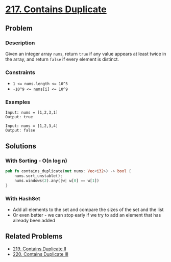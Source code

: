 # [217. Contains Duplicate](https://leetcode.com/problems/contains-duplicate/)

## Problem

### Description

Given an integer array `nums`, return `true` if any value appears at least twice
in the array, and return `false` if every element is distinct.

### Constraints

* `1 <= nums.length <= 10^5`
* `-10^9 <= nums[i] <= 10^9`

### Examples

```text
Input: nums = [1,2,3,1]
Output: true
```

```text
Input: nums = [1,2,3,4]
Output: false
```

## Solutions

### With Sorting - O(n log n)

```rust
pub fn contains_duplicate(mut nums: Vec<i32>) -> bool {
    nums.sort_unstable();
    nums.windows(2).any(|w| w[0] == w[1])
}
```

### With HashSet

* Add all elements to the set and compare the sizes of the set and the list
* Or even better - we can stop early if we try to add an element that has
  already been added


## Related Problems

* [219. Contains Duplicate II](219%20-%20Contains%20Duplicate%20II.md)
* [220. Contains Duplicate III](220%20-%20Contains%20Duplicate%20III.md)
